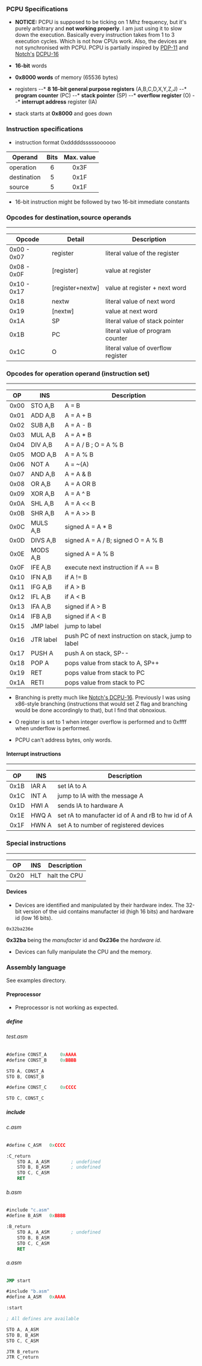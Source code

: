 ### PCPU Specifications

* **NOTICE:** PCPU is supposed to be ticking on 1 Mhz frequency, but it's purely
arbitrary and **not working properly**. I am just using it to slow down the execution.
Basically every instruction takes from 1 to 3 execution cycles. Which is not how CPUs work.
Also, the devices are not synchronised with PCPU. PCPU is partially inspired by [PDP-11](http://en.wikipedia.org/wiki/PDP-11) and [Notch's](http://twitter.com/notch) [DCPU-16](http://dcpu.com/dcpu-16/)

* **16-bit** words
* **0x8000 words** of memory (65536 bytes)
* registers
--* **8 16-bit general purpose registers** (A,B,C,D,X,Y,Z,J)
--* **program counter** (PC)
--* **stack pointer** (SP)
--* **overflow register** (O)
--* **interrupt address** register (IA)
* stack starts at **0x8000** and goes down

### Instruction specifications
* instruction format 0xdddddsssssoooooo

| Operand   	     | Bits   | Max. value |
| ------------------ | :----: | :--------: |
| operation	     | 6      | 0x3F       |
| destination	     | 5      | 0x1F       |
| source	     | 5      | 0x1F       |

* 16-bit instruction might be followed by two 16-bit immediate constants

### Opcodes for destination,source operands
-----------------------------------------------------------------------------
| Opcode 	| Detail	   | Description	                    |
| ------------- | ---------------- | -------------------------------------- |
| 0x00 - 0x07	| register 	   | literal value of the register          |
| 0x08 - 0x0F	| [register]	   | value at register  		    |
| 0x10 - 0x17	| [register+nextw] | value at register + next word          |
| 0x18		| nextw		   | literal value of next word             | 
| 0x19		| [nextw]          | value at next word                     |
| 0x1A		| SP               | literal value of stack pointer         |
| 0x1B		| PC               | literal value of program counter       |
| 0x1C		| O 		   | literal value of overflow register     |

### Opcodes for operation operand (instruction set)
--------------------------------------------------------------------------------------
| OP     | INS              | Description                              		     |
| :----: | ---------------- | ------------------------------------------------------ |
| 0x00   | STO A,B          | A = B                               		     |
| 0x01   | ADD A,B          | A = A + B            		     		     |
| 0x02   | SUB A,B          | A = A - B             		     		     |
| 0x03   | MUL A,B          | A = A * B              		     		     |
| 0x04   | DIV A,B          | A = A / B ; O = A % B                   		     |
| 0x05   | MOD A,B          | A = A % B                   	  		     |
| 0x06   | NOT A            | A = ~(A)                            		     |
| 0x07   | AND A,B          | A = A & B                             		     |
| 0x08   | OR A,B           | A = A OR B                          		     |
| 0x09   | XOR A,B          | A = A ^ B                             		     |
| 0x0A   | SHL A,B          | A = A << B                          		     |
| 0x0B   | SHR A,B          | A = A >> B                          		     |
| 0x0C   | MULS A,B         | signed A = A * B 					     |
| 0x0D   | DIVS A,B         | signed A = A / B; signed O = A % B		     |
| 0x0E   | MODS A,B         | signed A = A % B                                       |
| 0x0F   | IFE A,B          | execute next instruction if A == B    		     |
| 0x10   | IFN A,B          | if A != B            		  		     |
| 0x11   | IFG A,B          | if A > B            		  		     |
| 0x12   | IFL A,B          | if A < B           		   	  	     |
| 0x13   | IFA A,B          | signed if A > B                                        |
| 0x14   | IFB A,B          | signed if A < B                                        |
| 0x15   | JMP label        | jump to label            		  		     |
| 0x16   | JTR label        | push PC of next instruction on stack, jump to label    |
| 0x17   | PUSH A           | push A on stack, SP--	  		     	     |
| 0x18   | POP A            | pops value from stack to A, SP++         		     |
| 0x19   | RET              | pops value from stack to PC                 	     |
| 0x1A   | RETI             | pops value from stack to PC              		     |

* Branching is pretty much like [Notch's DCPU-16](http://dcpu.com/dcpu-16/). Previously I was using
x86-style branching (instructions that would set Z flag and branching would be done accordingly to that), but I find that obnoxious.

* O register is set to 1 when integer overflow is performed and to 0xffff when underflow is performed.

* PCPU can't address bytes, only words. 

#### Interrupt instructions
--------------------------------------------------------------------------------------
| OP     | INS              | Description                                            |
| :----: | ---------------- | ------------------------------------------------------ |
| 0x1B   | IAR A            | set IA to A                                            |
| 0x1C   | INT A            | jump to IA with the message A   			     |
| 0x1D   | HWI A            | sends IA to hardware A                                 |
| 0x1E   | HWQ A            | set rA to manufacter id of A and rB to hw id of A      |
| 0x1F   | HWN A            | set A to number of registered devices                  |

### Special instructions
--------------------------------------------------------------------------------------
| OP     | INS              | Description                                            |
| :----: | ---------------- | ------------------------------------------------------ |
| 0x20   | HLT              | halt the CPU 	                                     |

#### Devices

* Devices are identified and manipulated by their hardware index. 
The 32-bit version of the uid contains manufacter id (high 16 bits) and hardware
id (low 16 bits).

``0x32ba236e``

**0x32ba** being the *manufacter* id and **0x236e** the *hardware id*.

* Devices can fully manipulate the CPU and the memory.

### Assembly language

See examples directory.

#### Preprocessor

* Preprocessor is not working as expected.

##### define

###### test.asm

```nasm
#define CONST_A		0xAAAA
#define CONST_B		0xBBBB

STO A, CONST_A
STO B, CONST_B

#define CONST_C		0xCCCC

STO C, CONST_C
```

##### include 

###### c.asm
```nasm
#define C_ASM	0xCCCC

:C_return
	STO A, A_ASM		; undefined		
	STO B, B_ASM		; undefined
	STO C, C_ASM
	RET
```

###### b.asm
```nasm
#include "c.asm"
#define B_ASM	0xBBBB

:B_return
	STO A, A_ASM		; undefined
	STO B, B_ASM
	STO C, C_ASM
	RET
```

###### a.asm
```nasm
JMP start

#include "b.asm"
#define A_ASM	0xAAAA

:start

; All defines are available

STO A, A_ASM
STO B, B_ASM
STO C, C_ASM

JTR B_return
JTR C_return
```